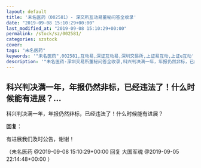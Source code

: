 ```yaml
---
layout: default
title: '未名医药（002581）- 深交所互动易董秘问答全收录'
date: "2019-09-08 15:10:29+00:00"
last_modified_at: "2019-09-08 15:10:29+00:00"
permalink: /stock/sz/002581/
categories: szstock
cover: 
tags: "未名医药"
keywords: '"未名医药",002581,互动易,深证互动易,深圳交易所,上证易互动,上证e互动'
description: '"未名医药-深圳交易所董秘问答全收录,科兴判决满一年，年报仍然非标，已经违法了！什么时候能有进展？"'
---
```


## 科兴判决满一年，年报仍然非标，已经违法了！什么时候能有进展？...

科兴判决满一年，年报仍然非标，已经违法了！什么时候能有进展？

**回复**：

有进展我们及时公告，谢谢！ 

（未名医药  @2019-09-08 15:10:29+00:00 回复 大国军魂  @2019-09-05 22:14:48+00:00 ）

